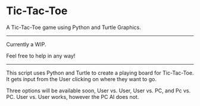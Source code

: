 # Tic-Tac-Toe
A Tic-Tac-Toe game using Python and Turtle Graphics.

----------------------------------------------------

Currently a WIP. 

Feel free to help in any way! 

----------------------------------------------------

This script uses Python and Turtle to create a
  playing board for Tic-Tac-Toe.  It gets input
  from the User clicking on where they want to go. 
  
Three options will be available soon, User vs. User,
  User vs. PC, and Pc vs. PC. User vs. User works,
  however the PC AI does not.
